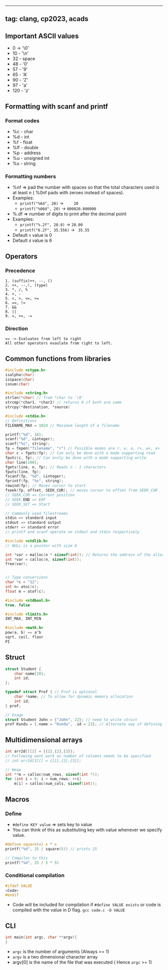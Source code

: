 
---
tag: clang, cp2023, acads
---

## Important ASCII values
 - 0 -> '\\0'
 - 10 - '\\n'
 - 32 - space
 - 48 - '0'
 - 57 - '9'
 - 65 - 'A'
 - 90 - 'Z'
 - 97 - 'a'
 - 120 - 'z'

## Formatting with scanf and printf
 ### Format codes
 - %c - char 
 - %d - int 
 - %f - float 
 - %lf - double 
 - %p - address
 - %u - unsigned int
 - %s - string 
 ### Formatting numbers 
  - %nf => pad the number with spaces so that the total characters used is at least n ( %0nf pads with zeroes instead of spaces).
  - Examples: 
	  - `printf("%6d", 20)` -> `    20`
	  - `printf("%06d", 20)` -> `000020.000000` 
  - %.df => number of digits to print after the decimal point 
  - Examples: 
	  - `printf("%.2f", 20.0)` -> `20.00`
	  - `printf("6.2f", 35.556)` -> ` 35.55`
  - Default `n` value is 0
  - Default `d` value is 6

## Operators 
 ### Precedence 
	1. (suffix)++, --, () 
	2. ++, --,!, (type) 
	3. *, /, %
	4. +, -
	5. <, >, <=, >=
	6. ==, !=
	7. &&
	8. || 
	9. =, +=, -=
 
 ### Direction 
	== -> Evaluates from left to right 
	All other operators evaulate from right to left.
 

## Common functions from libraries

```c 
#include <ctype.h>
isalpha(char)
isspace(char)
isnum(char)

#include <string.h>
strlen(*char) // from *char to '\0'
strcmp(*char1, *char2) // returns 0 if both are same
strcpy(*destination, *source)

```

 ```c
 #include <stdio.h>
// Definitions 
FILENAME_MAX = 1024 // Maximum length of a filename

printf("%d", 10);
scanf("%d", &integer);
scanf("%s", string);
fp = fopen("filename", "r") // Possible modes are r, w, a, r+, w+, a+
char c = fgetc(fp); // Can only be done with a mode supporting read
fputc(c, fp); // Can o>nly be done with a mode supporting write
char line[100];
fgets(line, n, fp); // Reads n - 1 characters
fputs(line, fp);
fscanf(fp, "%d", &integer);
fprintf(fp, "%s", string);
rewind(fp); // Moves cursor to start
fseek(fp, offset, SEEK_CUR); // moves cursor to offset from SEEK_CUR 
// SEEK_CUR => Current position 
// SEEK_END => EOF
// SEEK_SET => Start

// Commonly used filestreams
stdin => standard input 
stdout => standard output 
stderr => standard error
// printf and scanf operate on stdout and stdin respectively
```

```c
#include <stdlib.h>
// NULL is a pointer with size 8

int *var = malloc(n * sizeof(int)); // Returns the address of the allocated memory
int *var = calloc(n, sizeof(int));
free(var);


// Type conversions
char *c = "12";
int n= atoi(c);
float m = atof(c);
```

```c
#include <stdbool.h>
true, false

#include <limits.h>
INT_MAX, INT_MIN

#include <math.h>
pow(a, b) == a^b
sqrt, ceil, floor
PI
```

## Struct 
```c
struct Student {
	char name[20];
	int id;
};

typedef struct Prof { // Prof is optional
	char *name; // To allow for dynamic memory allocation
	int id;
} prof;

// Usage 
struct Student John = {"John", 22}; // need to write struct
prof Kundu = {.name = "Kundu", .id = 23}; // Alternate way of defining 

```

## Multidimensional arrays

```c
int arr2d[][2] = {{1},{2},{3}};
// Following wont work as number of columns needs to be specified
// int arr2d[3][] = {{1},{2},{3}};

// Heap 
int **m = calloc(num_rows, sizeof(int *));
for (int i = 0; i < num_rows; ++i)
	m[i] = calloc(num_cols, sizeof(int));
```


## Macros 
 ### Define 
  - `#define KEY value` => sets key to value 
  - You can think of this as substituting key with value whenever we specify value. 
  
```c
#define square(x) x * x 
printf("%d", 25 / square(5)) // prints 25

// Compiles to this 
printf("%d", 25 / 5 * 5)
```


 ### Conditional compilation
```c
#ifdef VALUE
<Code>
#endif
```
 - Code will be included for compilation if `#define VALUE exists` or code is compiled with the value in D flag. `gcc code.c -D VALUE`

## CLI

```c
int main(int argc, char **argv){
}
```
 - `argc` is the number of arguments (Always >= 1)
 - `argv` is a two dimensional character array 
 - argv[0] is the name of the file that was executed ( Hence `argc` >= 1)
